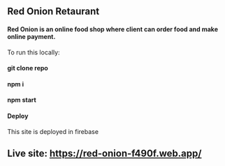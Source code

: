 ## Red Onion Retaurant

#### Red Onion is an online food shop where client can order food and make online payment.

To run this locally:

#### git clone repo
#### npm i
#### npm start

#### Deploy
This site is deployed in firebase

## Live site: https://red-onion-f490f.web.app/
